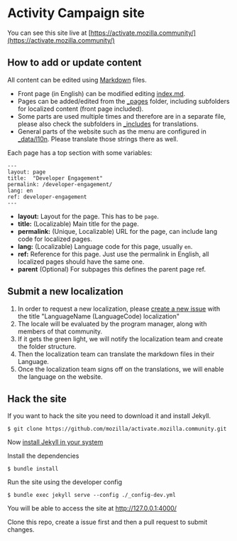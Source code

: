 # Activity Campaign site

You can see this site live at [https://activate.mozilla.community/](https://activate.mozilla.community/)

## How to add or update content

All content can be edited using [Markdown](https://en.wikipedia.org/wiki/Markdown) files.

* Front page (in English) can be modified editing [index.md](/_includes/index.md).
* Pages can be added/edited from the [_pages](/_pages) folder, including subfolders for localized content (front page included).
* Some parts are used multiple times and therefore are in a separate file, please also check the subfolders in [_includes](/_includes) for translations.
* General parts of the website such as the menu are configured in [_data/l10n](_data/l10n). Please translate those strings there as well.

Each page has a top section with some variables:

```
---
layout: page
title:  "Developer Engagement"
permalink: /developer-engagement/
lang: en
ref: developer-engagement
---
```

* **layout:** Layout for the page. This has to be ``page``.
* **title:** (Localizable) Main title for the page.
* **permalink:** (Unique, Localizable) URL for the page, can include lang code for localized pages.
* **lang:** (Localizable) Language code for this page, usually ``en``.
* **ref:** Reference for this page. Just use the permalink in English, all localized pages should have the same one.
* **parent** (Optional) For subpages this defines the parent page ref.

## Submit a new localization

1. In order to request a new localization, please [create a new issue](https://github.com/mozilla/activate.mozilla.community/issues) with the title "LanguageName (LanguageCode) localization"
2. The locale will be evaluated by the program manager, along with members of that community.
3. If it gets the green light, we will notify the localization team and create the folder structure.
4. Then the localization team can translate the markdown files in their Language.
5. Once the localization team signs off on the translations, we will enable the language on the website.

## Hack the site

If you want to hack the site you need to download it and install Jekyll.

``$ git clone https://github.com/mozilla/activate.mozilla.community.git``

Now [install Jekyll in your system](https://jekyllrb.com/docs/installation/)

Install the dependencies

``$ bundle install``

Run the site using the developer config

``$ bundle exec jekyll serve --config ./_config-dev.yml``

You will be able to access the site at [http://127.0.0.1:4000/
](http://127.0.0.1:4000/
)

Clone this repo, create a issue first and then a pull request to submit changes.
